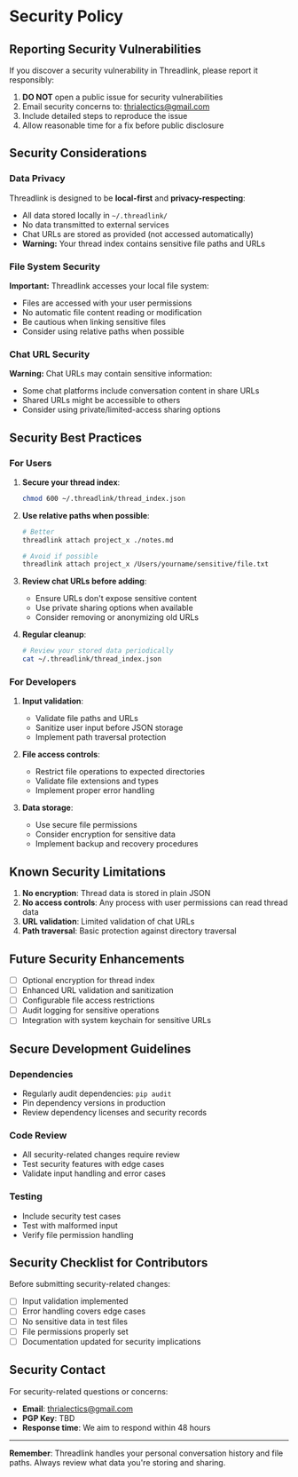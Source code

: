 # Security Policy

## Reporting Security Vulnerabilities

If you discover a security vulnerability in Threadlink, please report it responsibly:

1. **DO NOT** open a public issue for security vulnerabilities
2. Email security concerns to: thrialectics@gmail.com
3. Include detailed steps to reproduce the issue
4. Allow reasonable time for a fix before public disclosure

## Security Considerations

### Data Privacy

Threadlink is designed to be **local-first** and **privacy-respecting**:

- All data stored locally in `~/.threadlink/`
- No data transmitted to external services
- Chat URLs are stored as provided (not accessed automatically)
- **Warning:** Your thread index contains sensitive file paths and URLs

### File System Security

**Important:** Threadlink accesses your local file system:

- Files are accessed with your user permissions
- No automatic file content reading or modification
- Be cautious when linking sensitive files
- Consider using relative paths when possible

### Chat URL Security

**Warning:** Chat URLs may contain sensitive information:

- Some chat platforms include conversation content in share URLs
- Shared URLs might be accessible to others
- Consider using private/limited-access sharing options

## Security Best Practices

### For Users

1. **Secure your thread index**:
   ```bash
   chmod 600 ~/.threadlink/thread_index.json
   ```

2. **Use relative paths when possible**:
   ```bash
   # Better
   threadlink attach project_x ./notes.md
   
   # Avoid if possible
   threadlink attach project_x /Users/yourname/sensitive/file.txt
   ```

3. **Review chat URLs before adding**:
   - Ensure URLs don't expose sensitive content
   - Use private sharing options when available
   - Consider removing or anonymizing old URLs

4. **Regular cleanup**:
   ```bash
   # Review your stored data periodically
   cat ~/.threadlink/thread_index.json
   ```

### For Developers

1. **Input validation**:
   - Validate file paths and URLs
   - Sanitize user input before JSON storage
   - Implement path traversal protection

2. **File access controls**:
   - Restrict file operations to expected directories
   - Validate file extensions and types
   - Implement proper error handling

3. **Data storage**:
   - Use secure file permissions
   - Consider encryption for sensitive data
   - Implement backup and recovery procedures

## Known Security Limitations

1. **No encryption**: Thread data is stored in plain JSON
2. **No access controls**: Any process with user permissions can read thread data
3. **URL validation**: Limited validation of chat URLs
4. **Path traversal**: Basic protection against directory traversal

## Future Security Enhancements

- [ ] Optional encryption for thread index
- [ ] Enhanced URL validation and sanitization
- [ ] Configurable file access restrictions
- [ ] Audit logging for sensitive operations
- [ ] Integration with system keychain for sensitive URLs

## Secure Development Guidelines

### Dependencies
- Regularly audit dependencies: `pip audit`
- Pin dependency versions in production
- Review dependency licenses and security records

### Code Review
- All security-related changes require review
- Test security features with edge cases
- Validate input handling and error cases

### Testing
- Include security test cases
- Test with malformed input
- Verify file permission handling

## Security Checklist for Contributors

Before submitting security-related changes:

- [ ] Input validation implemented
- [ ] Error handling covers edge cases
- [ ] No sensitive data in test files
- [ ] File permissions properly set
- [ ] Documentation updated for security implications

## Security Contact

For security-related questions or concerns:
- **Email**: thrialectics@gmail.com
- **PGP Key**: TBD
- **Response time**: We aim to respond within 48 hours

---

**Remember**: Threadlink handles your personal conversation history and file paths. Always review what data you're storing and sharing. 